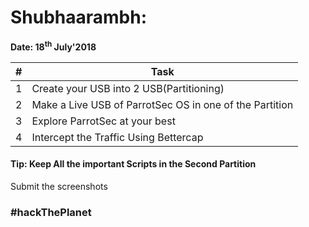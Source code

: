 # Shubhaarambh:

**Date: 18<sup>th</sup> July'2018**


|#| Task 
|--| ------------- 
|1| Create your USB into 2 USB(Partitioning)
|2| Make a Live USB of ParrotSec OS in one of the Partition
|3| Explore ParrotSec at your best 
|4| Intercept the Traffic Using Bettercap

#### Tip: Keep All the important Scripts in the Second Partition

Submit the screenshots








### #hackThePlanet
